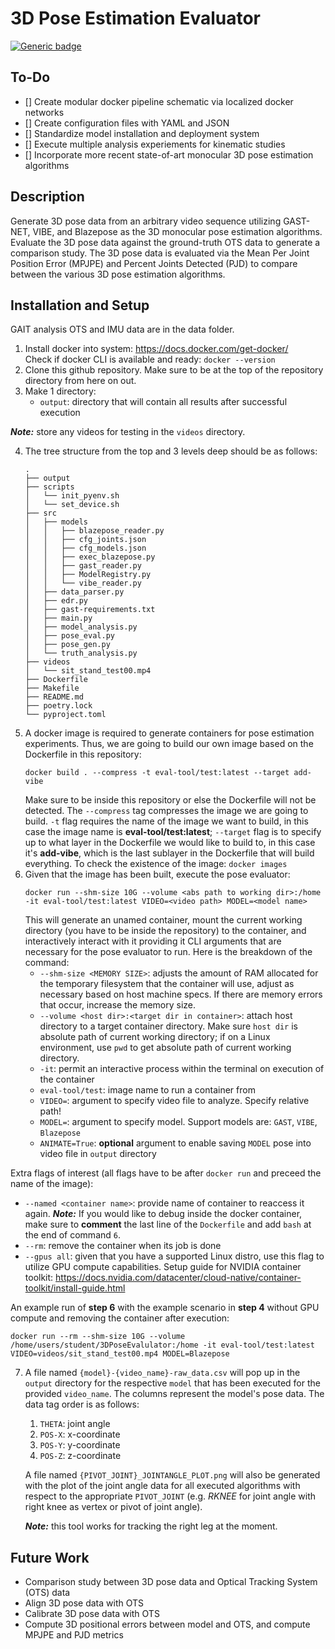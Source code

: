 # 3D Pose Estimation Evaluator

[![Generic badge](https://img.shields.io/badge/status-in--progress-yellow.svg)](https://shields.io/)

## To-Do
- [] Create modular docker pipeline schematic via localized docker networks
- [] Create configuration files with YAML and JSON
- [] Standardize model installation and deployment system
- [] Execute multiple analysis experiements for kinematic studies
- [] Incorporate more recent state-of-art monocular 3D pose estimation algorithms

## Description
Generate 3D pose data from an arbitrary video sequence utilizing GAST-NET, VIBE, and Blazepose
as the 3D monocular pose estimation algorithms. Evaluate the 3D pose data against the ground-truth
OTS data to generate a comparison study. The 3D pose data is evaluated via the Mean Per Joint Position Error (MPJPE)
and Percent Joints Detected (PJD) to compare between the various 3D pose estimation algorithms. 

## Installation and Setup
GAIT analysis OTS and IMU data are in the data folder. 
 1. Install docker into system: https://docs.docker.com/get-docker/<br>
    Check if docker CLI is available and ready: `docker --version`
 2. Clone this github repository. Make sure to be at the top of the repository directory from here on out.
 3. Make 1 directory: 
    - `output`: directory that will contain all results after successful execution
    
 **_Note:_** store any videos for testing in the `videos` directory.
 
 4. The tree structure from the top and 3 levels deep should be as follows: 
    ```
    .
    ├── output
    ├── scripts
    │   └── init_pyenv.sh
    │   └── set_device.sh
    ├── src
    │   ├── models
    │   │   ├── blazepose_reader.py
    │   │   ├── cfg_joints.json
    │   │   ├── cfg_models.json
    │   │   ├── exec_blazepose.py
    │   │   ├── gast_reader.py
    │   │   ├── ModelRegistry.py
    │   │   └── vibe_reader.py
    │   ├── data_parser.py
    │   ├── edr.py
    │   ├── gast-requirements.txt
    │   ├── main.py
    │   ├── model_analysis.py
    │   ├── pose_eval.py
    │   ├── pose_gen.py
    │   └── truth_analysis.py
    ├── videos
    │   └── sit_stand_test00.mp4
    ├── Dockerfile
    ├── Makefile
    ├── README.md
    ├── poetry.lock
    └── pyproject.toml

    ```
 5. A docker image is required to generate containers for pose estimation experiments. Thus, we are going to build our own image based on the Dockerfile in this  repository: <br>
    ```
    docker build . --compress -t eval-tool/test:latest --target add-vibe
    ```
    Make sure to be inside this repository or else the Dockerfile will not be detected. The `--compress` tag compresses the image we are going to build. `-t` flag requires the name of the image we want to build, in this case the image name is **eval-tool/test:latest**; `--target` flag is to specify up to what layer in the Dockerfile we would like to build to, in this case it's **add-vibe**, which is the last sublayer in the Dockerfile that will build everything. To check the existence of the image: `docker images`
 6. Given that the image has been built, execute the pose evaluator: 
    ```
    docker run --shm-size 10G --volume <abs path to working dir>:/home -it eval-tool/test:latest VIDEO=<video path> MODEL=<model name>
    ```
    This will generate an unamed container, mount the current working directory (you have to be inside the repository) to the container, and interactively interact with it providing it CLI arguments that are necessary for the pose evaluator to run. Here is the breakdown of the command:
    - `--shm-size <MEMORY SIZE>`: adjusts the amount of RAM allocated for the temporary filesystem that the container will use, adjust as necessary based on host machine specs. If there are memory errors that occur, increase the memory size. 
    - `--volume <host dir>:<target dir in container>`: attach host directory to a target container directory. Make sure `host dir` is absolute path of current working        directory; if on a Linux environment, use `pwd` to get absolute path of current working directory. 
    - `-it`: permit an interactive process within the terminal on execution of the container
    - `eval-tool/test`: image name to run a container from
    - `VIDEO=`: argument to specify video file to analyze. Specify relative path!
    - `MODEL=`: argument to specify model. Support models are: `GAST`, `VIBE`, `Blazepose`
    - `ANIMATE=True`: **optional** argument to enable saving `MODEL` pose into video file in `output` directory


Extra flags of interest (all flags have to be after `docker run` and preceed the name of the image): 
 - `--named <container name>`: provide name of container to reaccess it again. **_Note:_** If you would like to debug inside the docker container, make sure to **comment** the last line of the `Dockerfile` and add `bash` at the end of command `6`.   
 - `--rm`: remove the container when its job is done 
 - `--gpus all`: given that you have a supported Linux distro, use this flag to utilize GPU compute capabilities. Setup guide for NVIDIA container toolkit: https://docs.nvidia.com/datacenter/cloud-native/container-toolkit/install-guide.html

An example run of **step 6** with the example scenario in **step 4** without GPU compute and removing the container after execution:

    docker run --rm --shm-size 10G --volume /home/users/student/3DPoseEvalulator:/home -it eval-tool/test:latest VIDEO=videos/sit_stand_test00.mp4 MODEL=Blazepose
    
 7. A file named `{model}-{video_name}-raw_data.csv` will pop up in the `output` directory for the respective `model` that has been executed for the provided `video_name`. The columns represent the model's pose data. The data tag order is as follows: 
    1. `THETA`: joint angle
    2. `POS-X`: x-coordinate
    3. `POS-Y`: y-coordinate
    4. `POS-Z`: z-coordinate
 
    A file named `{PIVOT_JOINT}_JOINTANGLE_PLOT.png` will also be generated with the plot of the joint angle data for all executed algorithms with respect to the appropriate `PIVOT_JOINT` (e.g. _RKNEE_ for joint angle with right knee as vertex or pivot of joint angle). 
    
    **_Note:_** this tool works for tracking the right leg at the moment.
## Future Work
- Comparison study between 3D pose data and Optical Tracking System (OTS) data
- Align 3D pose data with OTS 
- Calibrate 3D pose data with OTS
- Compute 3D positional errors between model and OTS, and compute MPJPE and PJD metrics
